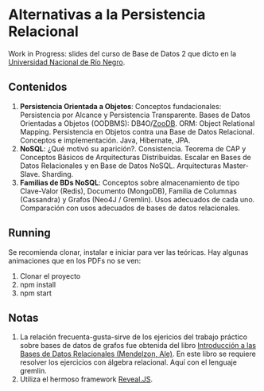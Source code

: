 # Alternativas a la Persistencia Relacional

Work in Progress: slides del curso de Base de Datos 2 que dicto en la [Universidad Nacional de Río Negro](http://sedeatlantica.unrn.edu.ar/).

## Contenidos
1. **Persistencia Orientada a Objetos**: Conceptos fundacionales: Persistencia por Alcance y Persistencia Transparente. Bases de Datos Orientadas a Objetos (OODBMS): DB4O/[ZooDB](https://github.com/tzaeschke/zoodb).
ORM: Object Relational Mapping. Persistencia en Objetos contra una Base de Datos Relacional. Conceptos e implementación. Java, Hibernate, JPA.
2. **NoSQL**: ¿Qué motivó su aparición?. Consistencia. Teorema de CAP y Conceptos Básicos de Arquitecturas Distribuídas. Escalar en Bases de Datos Relacionales y en Base de Datos NoSQL. Arquitecturas Master-Slave. Sharding.
3. **Familias de BDs NoSQL**: Conceptos sobre almacenamiento de tipo Clave-Valor (Redis), Documento (MongoDB), Familia de Columnas (Cassandra) y Grafos (Neo4J / Gremlin). Usos adecuados de cada uno. Comparación con usos adecuados de bases de datos relacionales.
## Running 
Se recomienda clonar, instalar e iniciar para ver las teóricas. Hay algunas animaciones que en los PDFs no se ven:
1. Clonar el proyecto
2. npm install
3. npm start
## Notas
1. La relación frecuenta-gusta-sirve de los ejericios del trabajo práctico sobre bases de datos de grafos fue obtenida del libro [Introducción a las Bases de Datos Relacionales (Mendelzon, Ale)](https://www.researchgate.net/publication/31710071_Introduccion_a_las_bases_de_datos_relacionales_A_Mendelzon_J_Ale). En este libro se requiere resolver los ejercicios con álgebra relacional. Aquí con el lenguaje gremlin. 
2. Utiliza el hermoso framework [Reveal.JS](http://revealjs.com).
